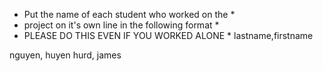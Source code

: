 * Put the name of each student who worked on the *
* project on it's own line in the following format *
* PLEASE DO THIS EVEN IF YOU WORKED ALONE *
lastname,firstname

nguyen, huyen
hurd, james
